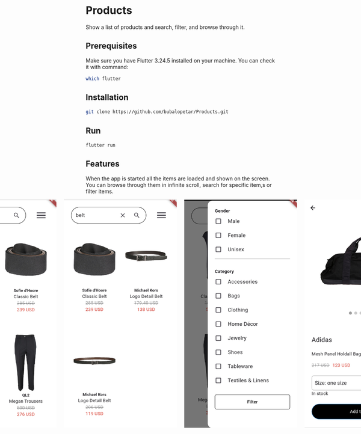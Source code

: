 # Products

Show a list of products and search, filter, and browse through it.

## Prerequisites

Make sure you have Flutter 3.24.5 installed on your machine. You can check it with command:

```bash
which flutter
```

## Installation

```bash
git clone https://github.com/bubalopetar/Products.git
```

## Run

```bash
flutter run
```

## Features
When the app is started all the items are loaded and shown on the screen.
You can browse through them in infinite scroll, search for specific item,s or filter items.

<div style="display: flex; justify-content: center;gap: 20px;">
  <img src="assets/home.jpg" width="300" />
  <img src="assets/search.jpg" width="300" />
  <img src="assets/filter.jpg" width="300" />
  <img src="assets/item.jpg" width="300" />
</div>